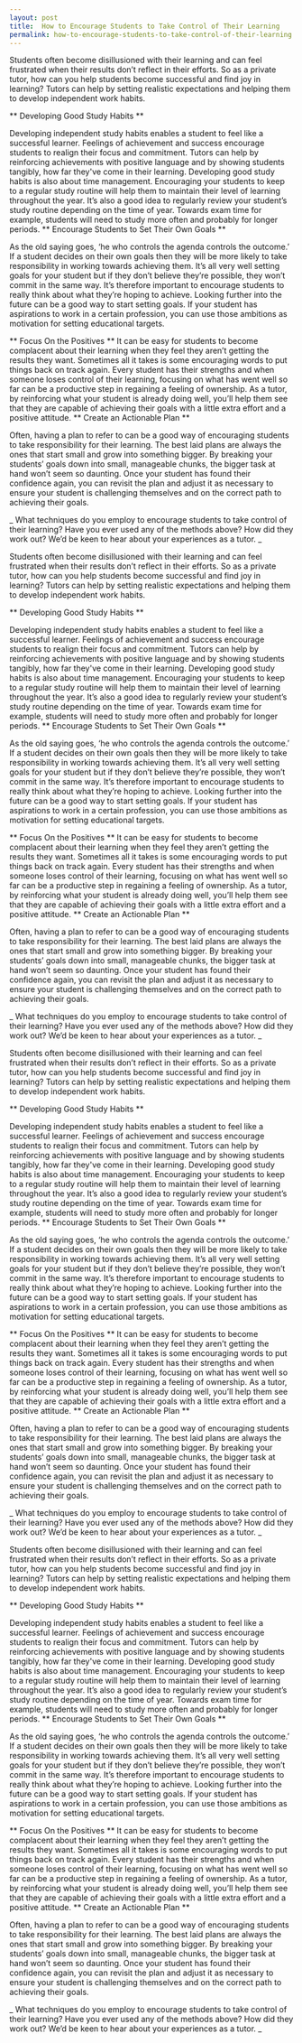 ```yaml
---
layout: post
title:  How to Encourage Students to Take Control of Their Learning
permalink: how-to-encourage-students-to-take-control-of-their-learning
---
```

Students often become disillusioned with their learning and can feel
frustrated when their results don’t reflect in their efforts. So as a private
tutor, how can you help students become successful and find joy in learning?
Tutors can help by setting realistic expectations and helping them to develop
independent work habits.

** Developing Good Study Habits **

Developing independent study habits enables a student to feel like a
successful learner. Feelings of achievement and success encourage students to
realign their focus and commitment. Tutors can help by reinforcing
achievements with positive language and by showing students tangibly, how far
they've come in their learning. Developing good study habits is also about
time management. Encouraging your students to keep to a regular study routine
will help them to maintain their level of learning throughout the year. It’s
also a good idea to regularly review your student’s study routine depending on
the time of year. Towards exam time for example, students will need to study
more often and probably for longer periods. ** Encourage Students to Set Their
Own Goals **

As the old saying goes, ‘he who controls the agenda controls the outcome.’ If
a student decides on their own goals then they will be more likely to take
responsibility in working towards achieving them. It’s all very well setting
goals for your student but if they don’t believe they’re possible, they won’t
commit in the same way. It’s therefore important to encourage students to
really think about what they’re hoping to achieve. Looking further into the
future can be a good way to start setting goals. If your student has
aspirations to work in a certain profession, you can use those ambitions as
motivation for setting educational targets.

** Focus On the Positives ** It can be easy for students to become complacent about their learning when they feel they aren’t getting the results they want. Sometimes all it takes is some encouraging words to put things back on track again. Every student has their strengths and when someone loses control of their learning, focusing on what has went well so far can be a productive step in regaining a feeling of ownership. As a tutor, by reinforcing what your student is already doing well, you’ll help them see that they are capable of achieving their goals with a little extra effort and a positive attitude. ** Create an Actionable Plan **

Often, having a plan to refer to can be a good way of encouraging students to
take responsibility for their learning. The best laid plans are always the
ones that start small and grow into something bigger. By breaking your
students’ goals down into small, manageable chunks, the bigger task at hand
won’t seem so daunting. Once your student has found their confidence again,
you can revisit the plan and adjust it as necessary to ensure your student is
challenging themselves and on the correct path to achieving their goals.

_ What techniques do you employ to encourage students to take control of their
learning? Have you ever used any of the methods above? How did they work out?
We’d be keen to hear about your experiences as a tutor. _

Students often become disillusioned with their learning and can feel
frustrated when their results don’t reflect in their efforts. So as a private
tutor, how can you help students become successful and find joy in learning?
Tutors can help by setting realistic expectations and helping them to develop
independent work habits.

** Developing Good Study Habits **

Developing independent study habits enables a student to feel like a
successful learner. Feelings of achievement and success encourage students to
realign their focus and commitment. Tutors can help by reinforcing
achievements with positive language and by showing students tangibly, how far
they've come in their learning. Developing good study habits is also about
time management. Encouraging your students to keep to a regular study routine
will help them to maintain their level of learning throughout the year. It’s
also a good idea to regularly review your student’s study routine depending on
the time of year. Towards exam time for example, students will need to study
more often and probably for longer periods. ** Encourage Students to Set Their
Own Goals **

As the old saying goes, ‘he who controls the agenda controls the outcome.’ If
a student decides on their own goals then they will be more likely to take
responsibility in working towards achieving them. It’s all very well setting
goals for your student but if they don’t believe they’re possible, they won’t
commit in the same way. It’s therefore important to encourage students to
really think about what they’re hoping to achieve. Looking further into the
future can be a good way to start setting goals. If your student has
aspirations to work in a certain profession, you can use those ambitions as
motivation for setting educational targets.

** Focus On the Positives ** It can be easy for students to become complacent about their learning when they feel they aren’t getting the results they want. Sometimes all it takes is some encouraging words to put things back on track again. Every student has their strengths and when someone loses control of their learning, focusing on what has went well so far can be a productive step in regaining a feeling of ownership. As a tutor, by reinforcing what your student is already doing well, you’ll help them see that they are capable of achieving their goals with a little extra effort and a positive attitude. ** Create an Actionable Plan **

Often, having a plan to refer to can be a good way of encouraging students to
take responsibility for their learning. The best laid plans are always the
ones that start small and grow into something bigger. By breaking your
students’ goals down into small, manageable chunks, the bigger task at hand
won’t seem so daunting. Once your student has found their confidence again,
you can revisit the plan and adjust it as necessary to ensure your student is
challenging themselves and on the correct path to achieving their goals.

_ What techniques do you employ to encourage students to take control of their
learning? Have you ever used any of the methods above? How did they work out?
We’d be keen to hear about your experiences as a tutor. _

Students often become disillusioned with their learning and can feel
frustrated when their results don’t reflect in their efforts. So as a private
tutor, how can you help students become successful and find joy in learning?
Tutors can help by setting realistic expectations and helping them to develop
independent work habits.

** Developing Good Study Habits **

Developing independent study habits enables a student to feel like a
successful learner. Feelings of achievement and success encourage students to
realign their focus and commitment. Tutors can help by reinforcing
achievements with positive language and by showing students tangibly, how far
they've come in their learning. Developing good study habits is also about
time management. Encouraging your students to keep to a regular study routine
will help them to maintain their level of learning throughout the year. It’s
also a good idea to regularly review your student’s study routine depending on
the time of year. Towards exam time for example, students will need to study
more often and probably for longer periods. ** Encourage Students to Set Their
Own Goals **

As the old saying goes, ‘he who controls the agenda controls the outcome.’ If
a student decides on their own goals then they will be more likely to take
responsibility in working towards achieving them. It’s all very well setting
goals for your student but if they don’t believe they’re possible, they won’t
commit in the same way. It’s therefore important to encourage students to
really think about what they’re hoping to achieve. Looking further into the
future can be a good way to start setting goals. If your student has
aspirations to work in a certain profession, you can use those ambitions as
motivation for setting educational targets.

** Focus On the Positives ** It can be easy for students to become complacent about their learning when they feel they aren’t getting the results they want. Sometimes all it takes is some encouraging words to put things back on track again. Every student has their strengths and when someone loses control of their learning, focusing on what has went well so far can be a productive step in regaining a feeling of ownership. As a tutor, by reinforcing what your student is already doing well, you’ll help them see that they are capable of achieving their goals with a little extra effort and a positive attitude. ** Create an Actionable Plan **

Often, having a plan to refer to can be a good way of encouraging students to
take responsibility for their learning. The best laid plans are always the
ones that start small and grow into something bigger. By breaking your
students’ goals down into small, manageable chunks, the bigger task at hand
won’t seem so daunting. Once your student has found their confidence again,
you can revisit the plan and adjust it as necessary to ensure your student is
challenging themselves and on the correct path to achieving their goals.

_ What techniques do you employ to encourage students to take control of their
learning? Have you ever used any of the methods above? How did they work out?
We’d be keen to hear about your experiences as a tutor. _

Students often become disillusioned with their learning and can feel
frustrated when their results don’t reflect in their efforts. So as a private
tutor, how can you help students become successful and find joy in learning?
Tutors can help by setting realistic expectations and helping them to develop
independent work habits.

** Developing Good Study Habits **

Developing independent study habits enables a student to feel like a
successful learner. Feelings of achievement and success encourage students to
realign their focus and commitment. Tutors can help by reinforcing
achievements with positive language and by showing students tangibly, how far
they've come in their learning. Developing good study habits is also about
time management. Encouraging your students to keep to a regular study routine
will help them to maintain their level of learning throughout the year. It’s
also a good idea to regularly review your student’s study routine depending on
the time of year. Towards exam time for example, students will need to study
more often and probably for longer periods. ** Encourage Students to Set Their
Own Goals **

As the old saying goes, ‘he who controls the agenda controls the outcome.’ If
a student decides on their own goals then they will be more likely to take
responsibility in working towards achieving them. It’s all very well setting
goals for your student but if they don’t believe they’re possible, they won’t
commit in the same way. It’s therefore important to encourage students to
really think about what they’re hoping to achieve. Looking further into the
future can be a good way to start setting goals. If your student has
aspirations to work in a certain profession, you can use those ambitions as
motivation for setting educational targets.

** Focus On the Positives ** It can be easy for students to become complacent about their learning when they feel they aren’t getting the results they want. Sometimes all it takes is some encouraging words to put things back on track again. Every student has their strengths and when someone loses control of their learning, focusing on what has went well so far can be a productive step in regaining a feeling of ownership. As a tutor, by reinforcing what your student is already doing well, you’ll help them see that they are capable of achieving their goals with a little extra effort and a positive attitude. ** Create an Actionable Plan **

Often, having a plan to refer to can be a good way of encouraging students to
take responsibility for their learning. The best laid plans are always the
ones that start small and grow into something bigger. By breaking your
students’ goals down into small, manageable chunks, the bigger task at hand
won’t seem so daunting. Once your student has found their confidence again,
you can revisit the plan and adjust it as necessary to ensure your student is
challenging themselves and on the correct path to achieving their goals.

_ What techniques do you employ to encourage students to take control of their
learning? Have you ever used any of the methods above? How did they work out?
We’d be keen to hear about your experiences as a tutor. _
